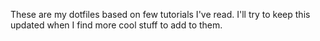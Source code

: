 These are my dotfiles based on few tutorials I've read. I'll try to keep this updated when I find more cool stuff to add to them.
